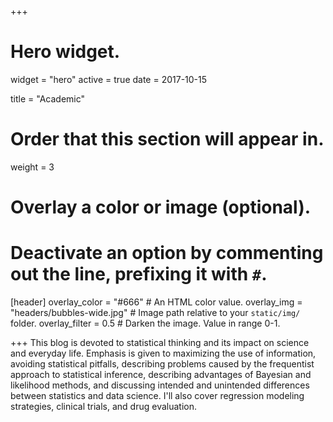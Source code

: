 +++
# Hero widget.
widget = "hero"
active = true
date = 2017-10-15

title = "Academic"

# Order that this section will appear in.
weight = 3

# Overlay a color or image (optional).
#   Deactivate an option by commenting out the line, prefixing it with `#`.
[header]
  overlay_color = "#666"  # An HTML color value.
  overlay_img = "headers/bubbles-wide.jpg"  # Image path relative to your `static/img/` folder.
  overlay_filter = 0.5  # Darken the image. Value in range 0-1.

+++
This blog is devoted to statistical thinking and its impact on science and everyday life. Emphasis is given to maximizing the use of information, avoiding statistical pitfalls, describing problems caused by the frequentist approach to statistical inference, describing advantages of Bayesian and likelihood methods, and discussing intended and unintended differences between statistics and data science. I'll also cover regression modeling strategies, clinical trials, and drug evaluation.


